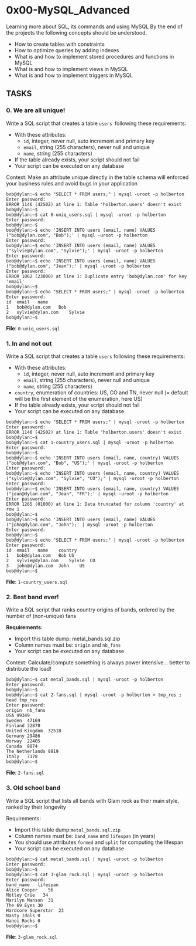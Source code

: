 # 0x00-MySQL_Advanced

Learning more about SQL, its commands and using MySQL
By the end of the projects the following concepts should be understood.


* How to create tables with constraints
* How to optimize queries by adding indexes
* What is and how to implement stored procedures and functions in MySQL
* What is and how to implement views in MySQL
* What is and how to implement triggers in MySQL




## TASKS



### 0. We are all unique!

Write a SQL script that creates a table `users `following these requirements:

* With these attributes:
    * `id`, integer, never null, auto increment and primary key
    * `email`, string (255 characters), never null and unique
    * `name`, string (255 characters)
* If the table already exists, your script should not fail
* Your script can be executed on any database

Context: Make an attribute unique directly in the table schema will enforced your business rules and avoid bugs in your application

```
bob@dylan:~$ echo "SELECT * FROM users;" | mysql -uroot -p holberton
Enter password: 
ERROR 1146 (42S02) at line 1: Table 'holberton.users' doesn't exist
bob@dylan:~$ 
bob@dylan:~$ cat 0-uniq_users.sql | mysql -uroot -p holberton
Enter password: 
bob@dylan:~$ 
bob@dylan:~$ echo 'INSERT INTO users (email, name) VALUES ("bob@dylan.com", "Bob");' | mysql -uroot -p holberton
Enter password: 
bob@dylan:~$ echo 'INSERT INTO users (email, name) VALUES ("sylvie@dylan.com", "Sylvie");' | mysql -uroot -p holberton
Enter password: 
bob@dylan:~$ echo 'INSERT INTO users (email, name) VALUES ("bob@dylan.com", "Jean");' | mysql -uroot -p holberton
Enter password: 
ERROR 1062 (23000) at line 1: Duplicate entry 'bob@dylan.com' for key 'email'
bob@dylan:~$ 
bob@dylan:~$ echo "SELECT * FROM users;" | mysql -uroot -p holberton
Enter password: 
id  email   name
1   bob@dylan.com   Bob
2   sylvie@dylan.com    Sylvie
bob@dylan:~$ 
```



**File**: `0-uniq_users.sql`




### 1. In and not out

Write a SQL script that creates a table `users` following these requirements:

* With these attributes:
    * `id`, integer, never null, auto increment and primary key
    * `email`, string (255 characters), never null and unique
    * `name`, string (255 characters)
* `country`, enumeration of countries: US, CO and TN, never null (= default will be the first element of the enumeration, here US)
* If the table already exists, your script should not fail
* Your script can be executed on any database



```
bob@dylan:~$ echo "SELECT * FROM users;" | mysql -uroot -p holberton
Enter password: 
ERROR 1146 (42S02) at line 1: Table 'holberton.users' doesn't exist
bob@dylan:~$ 
bob@dylan:~$ cat 1-country_users.sql | mysql -uroot -p holberton
Enter password: 
bob@dylan:~$ 
bob@dylan:~$ echo 'INSERT INTO users (email, name, country) VALUES ("bob@dylan.com", "Bob", "US");' | mysql -uroot -p holberton
Enter password: 
bob@dylan:~$ echo 'INSERT INTO users (email, name, country) VALUES ("sylvie@dylan.com", "Sylvie", "CO");' | mysql -uroot -p holberton
Enter password: 
bob@dylan:~$ echo 'INSERT INTO users (email, name, country) VALUES ("jean@dylan.com", "Jean", "FR");' | mysql -uroot -p holberton
Enter password: 
ERROR 1265 (01000) at line 1: Data truncated for column 'country' at row 1
bob@dylan:~$ 
bob@dylan:~$ echo 'INSERT INTO users (email, name) VALUES ("john@dylan.com", "John");' | mysql -uroot -p holberton
Enter password: 
bob@dylan:~$ 
bob@dylan:~$ echo "SELECT * FROM users;" | mysql -uroot -p holberton
Enter password: 
id  email   name    country
1   bob@dylan.com   Bob US
2   sylvie@dylan.com    Sylvie  CO
3   john@dylan.com  John    US
bob@dylan:~$ 
```



**File**: `1-country_users.sql`





### 2. Best band ever!

Write a SQL script that ranks country origins of bands, ordered by the number of (non-unique) fans

**Requirements**:

* Import this table dump: metal_bands.sql.zip
* Column names must be: `origin` and `nb_fans`
* Your script can be executed on any database

Context: Calculate/compute something is always power intensive… better to distribute the load!

```
bob@dylan:~$ cat metal_bands.sql | mysql -uroot -p holberton
Enter password: 
bob@dylan:~$ 
bob@dylan:~$ cat 2-fans.sql | mysql -uroot -p holberton > tmp_res ; head tmp_res
Enter password: 
origin  nb_fans
USA 99349
Sweden  47169
Finland 32878
United Kingdom  32518
Germany 29486
Norway  22405
Canada  8874
The Netherlands 8819
Italy   7178
bob@dylan:~$ 
```



**File**: `2-fans.sql`






### 3. Old school band

Write a SQL script that lists all bands with Glam rock as their main style, ranked by their longevity

Requirements:

* Import this table dump:`metal_bands.sql.zip`
* Column names must be: `band_name` and `lifespan` (in years)
* You should use attributes `formed` and `split` for computing the lifespan
* Your script can be executed on any database


```
bob@dylan:~$ cat metal_bands.sql | mysql -uroot -p holberton
Enter password: 
bob@dylan:~$ 
bob@dylan:~$ cat 3-glam_rock.sql | mysql -uroot -p holberton 
Enter password: 
band_name   lifespan
Alice Cooper    56
Mötley Crüe   34
Marilyn Manson  31
The 69 Eyes 30
Hardcore Superstar  23
Nasty Idols 0
Hanoi Rocks 0
bob@dylan:~$ 
```



**File**: `3-glam_rock.sql`